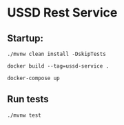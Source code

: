 # USSD Rest Service

## Startup: 

```
./mvnw clean install -DskipTests

docker build --tag=ussd-service .

docker-compose up
```

## Run tests

```
./mvnw test
```

